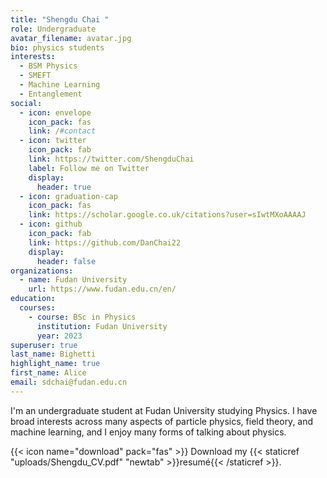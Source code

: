 ```yaml
---
title: "Shengdu Chai "
role: Undergraduate
avatar_filename: avatar.jpg
bio: physics students
interests:
  - BSM Physics
  - SMEFT
  - Machine Learning
  - Entanglement
social:
  - icon: envelope
    icon_pack: fas
    link: /#contact
  - icon: twitter
    icon_pack: fab
    link: https://twitter.com/ShengduChai
    label: Follow me on Twitter
    display:
      header: true
  - icon: graduation-cap
    icon_pack: fas
    link: https://scholar.google.co.uk/citations?user=sIwtMXoAAAAJ
  - icon: github
    icon_pack: fab
    link: https://github.com/DanChai22
    display:
      header: false
organizations:
  - name: Fudan University
    url: https://www.fudan.edu.cn/en/
education:
  courses:
    - course: BSc in Physics
      institution: Fudan University
      year: 2023
superuser: true
last_name: Bighetti
highlight_name: true
first_name: Alice
email: sdchai@fudan.edu.cn
---
```

I﻿'m an undergraduate student at Fudan University studying Physics. I have broad interests across many aspects of particle physics, field theory, and machine learning, and I enjoy many forms of talking about physics.

{{< icon name="download" pack="fas" >}} Download my {{< staticref "uploads/Shengdu_CV.pdf" "newtab" >}}resumé{{< /staticref >}}.